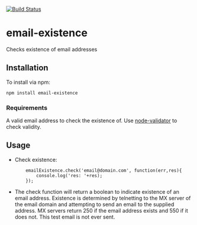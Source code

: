 [![Build Status](https://travis-ci.org/codeandrop/email-existence.svg)](https://travis-ci.org/codeandrop/email-existence)

# email-existence

Checks existence of email addresses

## Installation

To install via npm:

    npm install email-existence

### Requirements

A valid email address to check the existence of. Use [node-validator](https://github.com/chriso/node-validator) to check validity.

## Usage

*  Check existence:
	```
		emailExistence.check('email@domain.com', function(err,res){
			console.log('res: '+res);
		});
	```

* The check function will return a boolean to indicate existence of an email address. Existence is determined by telnetting to the MX server of the email domain and attempting to send an email to the supplied address. MX servers return 250 if the email address exists and 550 if it does not. This test email is not ever sent.

